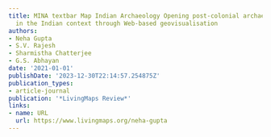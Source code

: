 ```yaml
---
title: MINA textbar Map Indian Archaeology Opening post-colonial archaeological research
  in the Indian context through Web-based geovisualisation
authors:
- Neha Gupta
- S.V. Rajesh
- Sharmistha Chatterjee
- G.S. Abhayan
date: '2021-01-01'
publishDate: '2023-12-30T22:14:57.254875Z'
publication_types:
- article-journal
publication: '*LivingMaps Review*'
links:
- name: URL
  url: https://www.livingmaps.org/neha-gupta
---
```

